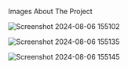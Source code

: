 Images About The Project

![Screenshot 2024-08-06 155102](https://github.com/user-attachments/assets/92bcdebc-2fe8-4215-91e6-36f3395eb19e)

![Screenshot 2024-08-06 155135](https://github.com/user-attachments/assets/d3c5bf10-080a-4946-8bd3-7aba1c603998)

![Screenshot 2024-08-06 155145](https://github.com/user-attachments/assets/be5a117f-161d-4634-ad49-9e8d81e556b2)
